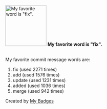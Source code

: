 <img src="https://my-badges.github.io/my-badges/favorite-word.png" alt="My favorite word is &quot;fix&quot;." title="My favorite word is &quot;fix&quot;." width="128">
<strong>My favorite word is &quot;fix&quot;.</strong>
<br><br>

My favorite commit message words are:

1. fix (used 2271 times)
2. add (used 1576 times)
3. update (used 1231 times)
4. added (used 1036 times)
5. merge (used 942 times)


Created by <a href="https://github.com/my-badges/my-badges">My Badges</a>